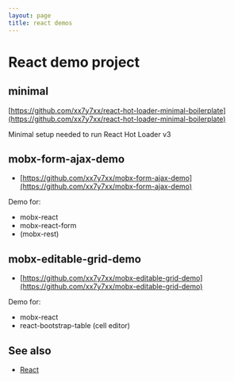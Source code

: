 ```yaml
---
layout: page
title: react demos
---
```


# React demo project

## minimal

[https://github.com/xx7y7xx/react-hot-loader-minimal-boilerplate](https://github.com/xx7y7xx/react-hot-loader-minimal-boilerplate)

Minimal setup needed to run React Hot Loader v3

## mobx-form-ajax-demo

- [https://github.com/xx7y7xx/mobx-form-ajax-demo](https://github.com/xx7y7xx/mobx-form-ajax-demo)

Demo for:

- mobx-react
- mobx-react-form
- (mobx-rest)

## mobx-editable-grid-demo

- [https://github.com/xx7y7xx/mobx-editable-grid-demo](https://github.com/xx7y7xx/mobx-editable-grid-demo)

Demo for:
- mobx-react
- react-bootstrap-table (cell editor)

## See also

- [React](/react.html)